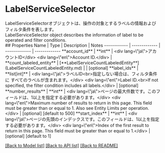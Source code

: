 # LabelServiceSelector

<div lang=\"ja\">LabelServiceSelectorオブジェクトは、操作の対象とするラベルの情報およびフィルタ条件を表します。</div> <div lang=\"en\">LabelServiceSelector object describes the information of label to be operated and filter conditions.</div> 
## Properties
Name | Type | Description | Notes
------------ | ------------- | ------------- | -------------
**account_id** | **int** | &lt;div lang&#x3D;\&quot;ja\&quot;&gt;アカウントID&lt;/div&gt; &lt;div lang&#x3D;\&quot;en\&quot;&gt;Account ID.&lt;/div&gt;  | 
**count_labeled_entity** | [**LabelServiceCountLabeledEntity**](LabelServiceCountLabeledEntity.md) |  | [optional] 
**label_ids** | **list[int]** | &lt;div lang&#x3D;\&quot;ja\&quot;&gt;ラベルID&lt;br&gt;指定しない場合は、フィルタ条件に すべてのラベルが含まれます。&lt;/div&gt; &lt;div lang&#x3D;\&quot;en\&quot;&gt;Label ID.&lt;br&gt;If not specified, the filter condition includes all labels.&lt;/div&gt;  | [optional] 
**number_results** | **int** | &lt;div lang&#x3D;\&quot;ja\&quot;&gt;ページの最大件数です。このフィールドは、1以上を指定する必要があります。&lt;/div&gt; &lt;div lang&#x3D;\&quot;en\&quot;&gt;Maximum number of results to return in this page. This field must be greater than or equal to 1. Also see Entity Limits per operation.&lt;/div&gt;  | [optional] [default to 500]
**start_index** | **int** | &lt;div lang&#x3D;\&quot;ja\&quot;&gt;ページの先頭のインデックスです。このフィールドは、1以上を指定する必要があります。&lt;/div&gt; &lt;div lang&#x3D;\&quot;en\&quot;&gt;Index of the first result to return in this page. This field must be greater than or equal to 1.&lt;/div&gt;  | [optional] [default to 1]

[[Back to Model list]](../README.md#documentation-for-models) [[Back to API list]](../README.md#documentation-for-api-endpoints) [[Back to README]](../README.md)


